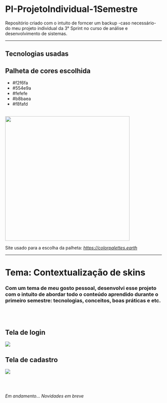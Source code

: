# PI-ProjetoIndividual-1Semestre
Repositório criado com o intuito de forncer um backup -caso necessário- do meu projeto individual da 3° Sprint no curso de análise e desenvolvimento de sistemas.

<hr />

<h2> Tecnologias usadas</h2>




<h2> Palheta de cores escolhida</h2>

- #f2f6fa 
- #554e9a 
- #fefefe 
- #b8baea
- #f8fafd 

<br>

<img src="https://bookmarkos.s3.amazonaws.com/uploads/palette_pic/image/2676/large_photo-1589219123229-03469f0bc3ea.jpeg" height="400rem">

<br>

Site usado para a escolha da palheta:
<i>https://colorpalettes.earth</i>

<hr />


<h1>Tema: Contextualização de skins</h1>


<h3>Com um tema de meu gosto pessoal, desenvolvi esse projeto com o intuito de abordar todo o conteúdo aprendido durante o primeiro semestre: tecnologias, conceitos, boas práticas e etc.</h3>

<br><br>

<h2>Tela de login</h2>

<img src="https://lh3.googleusercontent.com/UndR0-vK-mysOp9PzLwQKTnBWDovvP2gF9QFGk3f5w6rmRgu_Xzwy1XIL5z3X8mIN9C8YZGKHs3Fv4ITh5T7-aovuflNBwMHAqphLWmgVJjNFSESznHeG8JZtzR8oShJS6sZM8jdv5rCidygEYyic63eHDrTrLldLOpA1atc8D3TkBhI1HPHKNg6NjssqPLcFT-OPWw50v-H-WjfQUuhyX7J159JSOouEApD_C-_8ZjDKcA0EsTeC5RHTVv60JGPDjJI8O3GEQQaBkLidgzS05aOlUWWkEpTLztKDBXhgFpcuv3WmKvCBPGn-q0Cpw5ultIoAxcp8b0I24mwp3DyPn3lw8b7SWlczJy3qVgBkENWa5uAkx62XzOt14JqxhmfJtMsUJPrp1QasvG1WbKj3GrnoeZGlWGFvbfe6_KAY7QpqNeQgv6NqDOh7RWqVDl-bgccUNeUmheepeqB724IfXM9FR9sZM9bRcq9c0L5gNhotAlCaO30N8_53VXt8ImK6uICF-cXBp0-Bkd1xrTpXHExB91ZFRySkGiz_jUlf_Hbxa7D4pJlnWI3_cHzBT2cjMcW_kNSRpUVAl2miPJUbWJJ5i0gZ6ztVivSkjC6Rn81-GzRLTWHtpEJ-buAaz9arEZMHcYalieDV9upElFOduUQSzV58PkmKog7wTm90q4cwiBmEjcVn-YBORNQOTKZ0EnM0Tu0yhxPszQGVzi1R5PAFy82qRNkF7JExRWiHurtZYDHpbv1zixqFhPjItdUtPaCxBr1eMWaKHHXT2WZMlB54C92e6X5Kb0FZzN3vSYnPrDV2vHP4NtLabtjzD5WB5eAgs0_wsbfO_ZEH0abugIHXTYopccC1zjs3rwcTGrzDyRu16cex3uDYqlH1vADq9m3aAqfp4MeA_5J6yEb0XxncS2EOn8k2xwGBitHihzHPYCXtlCPsC8VF1wHdXNiT3xzNPqEwc5PRHdHaCc5peXETi73bWcvncKrzW1QARW7EgOxrbbRe2RzTg=w1280-h618-no?authuser=0">

<br>

<h2>Tela de cadastro</h2>

<img src="https://lh3.googleusercontent.com/3XMr1yD5ixvzcSczYvJ3M5kc0B2v9Z5Yh3ojTTEUeEmZRV5K3ui1wgs1xA5ZBha2JjxZ0L-mOSjlnCNnsSxFTN9CyYPXog54-q9AB5oHEbwxW_BziJLlZxlW5e-r89ry8T8wBwzRSCde-s8uy7ERhuzCu0oYKB0-DSC4fjVgCmjIX_pUYUkESwB57yffYkpj3BWr2FQ2fl2tS9Z7iu6zpGykuvWDc2_gYDVvTi8RD_GKnJPCWzBz6uslW3cA9TG0fx4ZdJ2yxMELFOqXm3ZXKVgDyHDZlf0kAFQAmOKG_5sDc1UScs1B0L11v50XriZB9Z2pIUjyUgAsnHj3oGpPwx_Ok1R_lt7eHQ6GAuwouozqPNZZxcRFUdM6TU5ofZjTDa4KPhjrEhmNNeVN9h-SANxUB7ghOq5c2M_vxeYMwPT5JJswfoCcwY0ZY47U2OPpGHYhIrs8_5lukR1fggR9RVM3Q0cuHxVwd3LZ3qhJNfRfv-Qy8hZJnr7W5wiE4e-H_ltuwFsYDvNGWc4Hr3PJUbMNUB7TxSNdYgFj8onBTnZHDBgQajnu-A3gcUVFO73OG14_m9BqJ_nbEWgG-94t0i0hRqEnzMccJ3nIvqcRaml0zTjQhD-BGUEkZeqj7DHlJ3QjPIN9JSAZQyFC0gHUaR4d_oYvAtnYzo2JmeZ_wE4hZqG7uozguffe1dTITLGZbClsneZ7Y3c_Q-xnA9LBG_Qv3ftsu4QwxACsLQ6NJMKc2Nrpd0MxgxhNygpTx6O3WBsUMwKxdJ3ZnMyDFeETmA7xjSqE1lyZjMB99OSxUDT8DOdOiXqnxkZKipts3KsHB6iwWpAqEf4W2eAomeWTTStmOghT_Ns0ReD2VZNS76iG4B-c4f8uKUEe9dNQgndyWVTWyZWW3BXWJ3SFYbRM9XOT0bQomauG9xGYvntODOVKcUZz_0EVvxfiCpi9hpD_FDXaiBSVkWwg7EZnjEwrzSB2mT-ywU_7qB-9DGup8El1GjCS9c2-GVwPIw=w1280-h620-no?authuser=0">


<br><br>

<i>Em andamento... Novidades em breve</i>